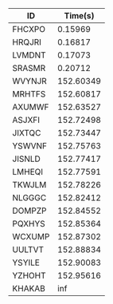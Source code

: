 |ID|Time(s)|
|-|-|
|FHCXPO|0.15969|
|HRQJRI|0.16817|
|LVMDNT|0.17073|
|SRASMR|0.20712|
|WVYNJR|152.60349|
|MRHTFS|152.60817|
|AXUMWF|152.63527|
|ASJXFI|152.72498|
|JIXTQC|152.73447|
|YSWVNF|152.75763|
|JISNLD|152.77417|
|LMHEQI|152.77591|
|TKWJLM|152.78226|
|NLGGGC|152.82412|
|DOMPZP|152.84552|
|PQXHYS|152.85364|
|WCXUMP|152.87302|
|UULTVT|152.88834|
|YSYILE|152.90083|
|YZHOHT|152.95616|
|KHAKAB|inf|
